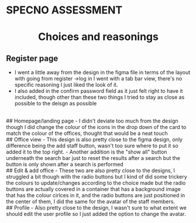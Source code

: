 # SPECNO ASSESSMENT

<h1 align="center">Choices and reasonings</h1>

## Register page

- I went a little away from the design in the figma file in terms of the layout with going from register ->log in I went with a tab bar view,
there's no specific reasoning I just liked the look of it. 
- I also added in the confirm password field as it just felt right to have it included, though other than these two things
I tried to stay as close as possible to the deisgn as possible
<br>
## Homepage/landing page
- I didn't deviate too much from the design though I did change the colour of the icons in the drop down of the card to 
match the colour of the offices, thought that would be a neat touch 
<br>
## Office view
- This design is also pretty close to the figma design, only difference being the add staff button, wasn't too sure where to put it 
so added it to the top right.
- Another addition is the "show all" button underneath the search bar just to reset the results after a search but the button is only 
shown after a search is performed
<br>
## Edit & add office 
- These two are also pretty close to the designs, I struggled a bit though with the radio buttons but I kind of did some trickery
the colours to update/changes according to the choice made but the radio buttons are actually covered in a container that has a background image that has the colour cirlces in it, and the radio buttons are just positioned in the center of them, I did the same for the avatar of the staff members.
<br>
## Profile
- Also pretty close to the design, I wasn't sure to what extent we should edit the user profile so I just added the option to change the avatar.





